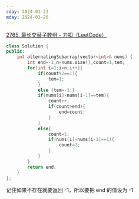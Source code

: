```yaml
---
cday: 2024-01-23
mday: 2024-03-20
---
```


[2765. 最长交替子数组 - 力扣（LeetCode）](https://leetcode.cn/problems/longest-alternating-subarray/description/)

```cpp
class Solution {
public:
    int alternatingSubarray(vector<int>& nums) {
        int end=-1,n=nums.size(),count=1,tem;
        for(int i=1;i<n;i++){
            if(count%2==1){
                tem=1;
            }
            else {tem=-1;}
            if(nums[i]-nums[i-1]==tem){
                count++;
                if(count>end){
                    end=count;
                }
            }
            else{
                count=1;
                if(nums[i]-nums[i-1]==1){
                    count=2;
                }
            }
        }
        return end;
    }
};
```

记住如果不存在就要返回 -1，所以要把 end 的值设为 -1
